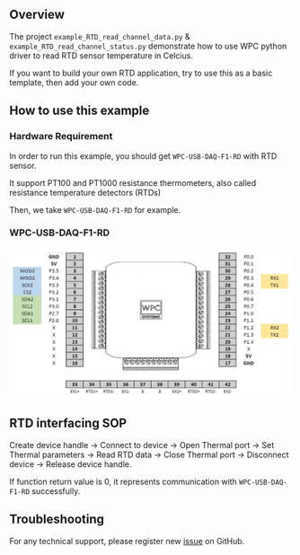## Overview

The project `example_RTD_read_channel_data.py` & `example_RTD_read_channel_status.py` demonstrate how to use WPC python driver to read RTD sensor temperature in Celcius.

If you want to build your own RTD application, try to use this as a basic template, then add your own code.

## How to use this example

### Hardware Requirement

In order to run this example, you should get `WPC-USB-DAQ-F1-RD` with RTD sensor.

It support PT100 and PT1000 resistance thermometers, also called resistance temperature detectors (RTDs)

Then, we take `WPC-USB-DAQ-F1-RD` for example.

### WPC-USB-DAQ-F1-RD

<img src="https://github.com/WPC-Systems-Ltd/WPC_Python_driver_release/blob/main/Reference/Pinouts/USB-DAQ-F1-RD.JPG" alt="drawing" width="600"/>

## RTD interfacing SOP 

Create device handle -> Connect to device -> Open Thermal port -> Set Thermal parameters ->  Read RTD data -> Close Thermal port -> Disconnect device -> Release device handle.

If function return value is 0, it represents communication with `WPC-USB-DAQ-F1-RD` successfully.

## Troubleshooting

For any technical support, please register new [issue](https://github.com/WPC-Systems-Ltd/WPC_Python_driver_release/issues) on GitHub.
